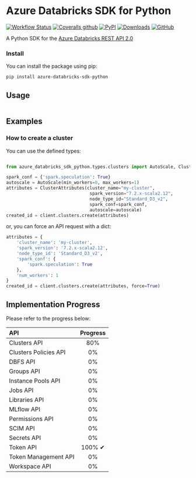 # Azure Databricks SDK for Python

[![Workflow Status](https://img.shields.io/github/workflow/status/aminekaabachi/azure-databricks-sdk-python/Unit%20Tests/master?style=flat-square)](https://github.com/aminekaabachi/azure-databricks-sdk-python/actions?query=workflow%3A%22Unit+Tests%22)
[![Coveralls github](https://img.shields.io/coveralls/github/aminekaabachi/azure-databricks-sdk-python?style=flat-square)](https://coveralls.io/github/aminekaabachi/azure-databricks-sdk-python?branch=master)
[![PyPI](https://img.shields.io/pypi/v/azure-databricks-sdk-python?style=flat-square)](https://pypi.org/project/azure-databricks-sdk-python/)
[![Downloads](https://img.shields.io/pypi/dm/azure-databricks-sdk-python?style=flat-square)](https://pypi.org/project/azure-databricks-sdk-python/)
[![GitHub](https://img.shields.io/github/license/aminekaabachi/azure-databricks-sdk-python?style=flat-square)](https://github.com/aminekaabachi/azure-databricks-sdk-python/blob/master/LICENSE)


A Python SDK for the [Azure Databricks REST API 2.0](https://docs.azuredatabricks.net/api/latest/index.html)

### Install
You can install the package using pip:
```bash
pip install azure-databricks-sdk-python
```

## Usage

```python


```

## Examples

### How to create a cluster

You can use the defined types:

```python

from azure_databricks_sdk_python.types.clusters import AutoScale, ClusterAttributes

spark_conf = {'spark.speculation': True}
autoscale = AutoScale(min_workers=0, max_workers=1)
attributes = ClusterAttributes(cluster_name="my-cluster",
                                spark_version="7.2.x-scala2.12",
                                node_type_id="Standard_D3_v2",
                                spark_conf=spark_conf,
                                autoscale=autoscale)
created_id = client.clusters.create(attributes)
```

or, you can force an API request with a dict:

```python
attributes = {
    'cluster_name': 'my-cluster',
    'spark_version': '7.2.x-scala2.12',
    'node_type_id': 'Standard_D3_v2',
    'spark_conf': {
        'spark.speculation': True
    },
    'num_workers': 1
}
created_id = client.clusters.create(attributes, force=True)
```


## Implementation Progress

Please refer to the progress below:

| API  | Progress |
| :--- | :---: | 
| Clusters API | 80% |
| Clusters Policies API | 0% |
| DBFS API  | 0% |
| Groups API  | 0% |
| Instance Pools API | 0% |
| Jobs API | 0% |
| Libraries API | 0% |
| MLflow API | 0% |
| Permissions API | 0% |
| SCIM API | 0% |
| Secrets API | 0% |
| Token API | 100% ✔ |
| Token Management API | 0% |
| Workspace API | 0% |


